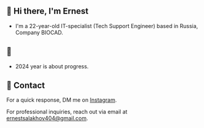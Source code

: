 ## 🏮 Hi there, I'm Ernest 

- I'm a 22-year-old IT-specialist (Tech Support Engineer) based in Russia, Company BIOCAD.

## 🏮

- 2024 year is about progress.

## 🏮 Contact

 For a quick response, DM me on [Instagram](https://www.instagram.com/goodmooran/). 
 
 For professional inquiries, reach out via email at [ernestsalakhov404@gmail.com](mailto:ernestsalakhov404@gmail.com). 

